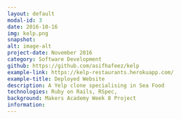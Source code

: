 ```yaml
---
layout: default
modal-id: 3
date: 2016-10-16
img: kelp.png
snapshot: 
alt: image-alt
project-date: November 2016
category: Software Development
github: https://github.com/asifhafeez/kelp
example-link: https://kelp-restaurants.herokuapp.com/
example-title: Deployed Website
description: A Yelp clone specialising in Sea Food
technologies: Ruby on Rails, RSpec, 
background: Makers Academy Week 8 Project 
information: 
---
```


